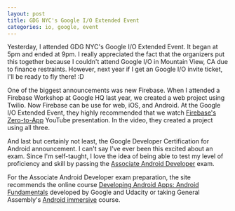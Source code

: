 ```yaml
---
layout: post
title: GDG NYC's Google I/O Extended Event
categories: io, google, event
---
```

Yesterday, I attended GDG NYC's Google I/O Extended Event. It began at 5pm and ended at 9pm. I really appreciated the fact that the organizers put this together because I couldn't attend Google I/O in Mountain View, CA due to finance restraints. However, next year if I get an Google I/O invite ticket, I'll be ready to fly there! :D

One of the biggest announcements was new Firebase. When I attended a Firebase Workshop at Google HQ last year, we created a web project using Twilio. Now Firebase can be use for web, iOS, and Android. At the Google I/O Extended Event, they highly recommended that we watch [Firebase's Zero-to-App][Zero-to-App] YouTube presentation. In the video, they created a project using all three.

And last but certainly not least, the Google Developer Certification for Android announcement. I can't say I've ever been this excited about an exam. Since I'm self-taught, I love the idea of being able to test my level of proficiency and skill by passing the [Associate Android Developer][Google Dev Certification] exam.

For the Associate Android Developer exam preparation, the site recommends the online course [Developing Android Apps: Android Fundamentals][Android Fundamentals] developed by Google and Udacity or taking  General Assembly's [Android immersive][GA Android] course.


[GDGNYC-IO]: http://www.meetup.com/gdgnyc/events/230494841/
[Google Dev Certification]: https://developers.google.com/training/certification/
[Android Fundamentals]: https://www.udacity.com/course/developing-android-apps--ud853
[GA Android]: https://generalassemb.ly/education/android-development-immersive
[Zero-to-App]: https://www.youtube.com/watch?v=xAsvwy1-oxE
[Firebase]: https://firebase.google.com/